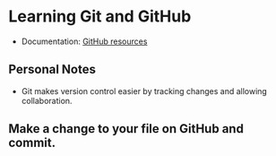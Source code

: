 # Learning Git and GitHub
- Documentation: [GitHub resources](https://docs.github.com/en)

## Personal Notes
- Git makes version control easier by tracking changes and allowing collaboration.

## Make a change to your file on GitHub and commit.
